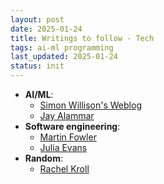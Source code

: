```yaml
---
layout: post
date: 2025-01-24
title: Writings to follow - Tech
tags: ai-ml programming
last_updated: 2025-01-24
status: init
---
```


* **AI/ML**:
  * [Simon Willison's Weblog](https://simonwillison.net/)
  * [Jay Alammar](https://jalammar.github.io/)
* **Software engineering**:
  * [Martin Fowler](https://martinfowler.com/bliki/)
  * [Julia Evans](https://jvns.ca/)
* **Random**:
  * [Rachel Kroll](https://rachelbythebay.com/)